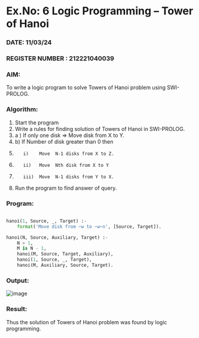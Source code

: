 # Ex.No: 6   Logic Programming – Tower of Hanoi 
### DATE: 11/03/24                                                                           
### REGISTER NUMBER : 212221040039
### AIM: 
To  write  a logic program  to solve Towers of Hanoi problem  using SWI-PROLOG. 
### Algorithm:
1. Start the program
2.  Write a rules for finding solution of Towers of Hanoi in SWI-PROLOG.
3.  a )	If only one disk  => Move disk from X to Y.
4.  b)	If Number of disk greater than 0 then
5.        i)	Move  N-1 disks from X to Z.
6.        ii)	Move  Nth disk from X to Y
7.        iii)	Move  N-1 disks from Y to X.
8. Run the program  to find answer of  query.

### Program:
```py

hanoi(1, Source, _, Target) :-
    format('Move disk from ~w to ~w~n', [Source, Target]).

hanoi(N, Source, Auxiliary, Target) :-
    N > 1,
    M is N - 1,
    hanoi(M, Source, Target, Auxiliary),
    hanoi(1, Source, _, Target),
    hanoi(M, Auxiliary, Source, Target).
```


### Output:

![image](https://github.com/nagaraj6618/AI_Lab_2023-24/assets/127173574/6cee3331-a593-4562-864d-2c43ed451f6a)


### Result:
Thus the solution of Towers of Hanoi problem was found by logic programming.
